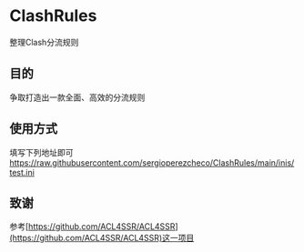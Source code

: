 # ClashRules
整理Clash分流规则

## 目的
争取打造出一款全面、高效的分流规则

## 使用方式
填写下列地址即可
https://raw.githubusercontent.com/sergioperezcheco/ClashRules/main/inis/test.ini

## 致谢 
参考[https://github.com/ACL4SSR/ACL4SSR](https://github.com/ACL4SSR/ACL4SSR)这一项目